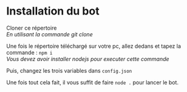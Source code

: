 # Installation du bot

Cloner ce répertoire  
*En utilisant la commande git clone*

Une fois le répertoire téléchargé sur votre pc, allez dedans et tapez la commande : `npm i`  
*Vous devez avoir installer nodejs pour executer cette commande*

Puis, changez les trois variables dans `config.json`

Une fois tout cela fait, il vous suffit de faire `node .` pour lancer le bot.
